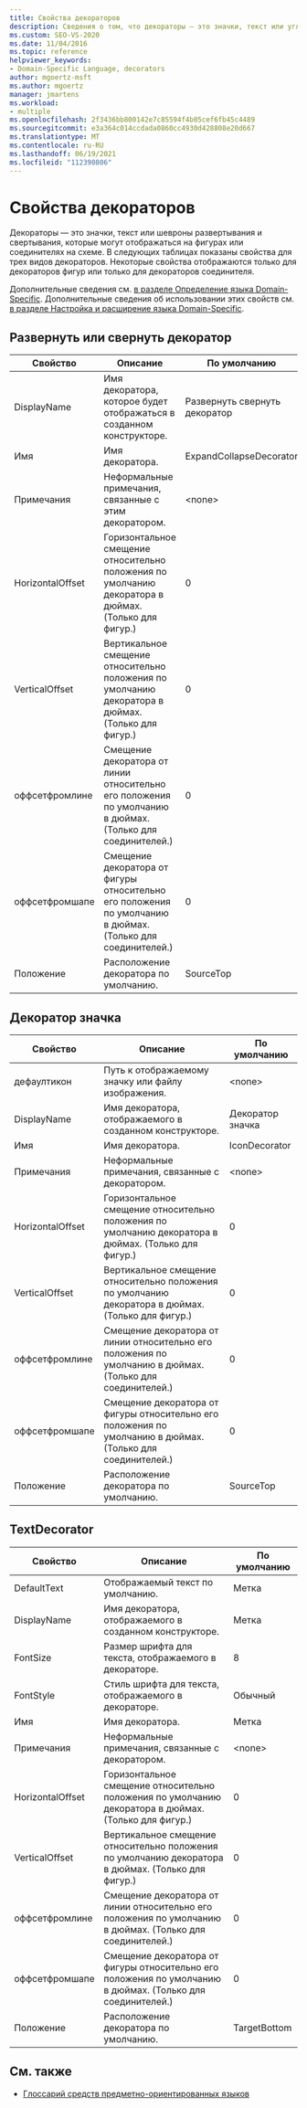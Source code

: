 ```yaml
---
title: Свойства декораторов
description: Сведения о том, что декораторы — это значки, текст или угловые скобки, которые могут отображаться на фигурах или соединителях на схеме.
ms.custom: SEO-VS-2020
ms.date: 11/04/2016
ms.topic: reference
helpviewer_keywords:
- Domain-Specific Language, decorators
author: mgoertz-msft
ms.author: mgoertz
manager: jmartens
ms.workload:
- multiple
ms.openlocfilehash: 2f3436bb800142e7c85594f4b05cef6fb45c4489
ms.sourcegitcommit: e3a364c014ccdada0860cc4930d428808e20d667
ms.translationtype: MT
ms.contentlocale: ru-RU
ms.lasthandoff: 06/19/2021
ms.locfileid: "112390806"
---
```

# <a name="properties-of-decorators"></a>Свойства декораторов
Декораторы — это значки, текст или шевроны развертывания и свертывания, которые могут отображаться на фигурах или соединителях на схеме. В следующих таблицах показаны свойства для трех видов декораторов. Некоторые свойства отображаются только для декораторов фигур или только для декораторов соединителя.

 Дополнительные сведения см. [в разделе Определение языка Domain-Specific](../modeling/how-to-define-a-domain-specific-language.md). Дополнительные сведения об использовании этих свойств см. [в разделе Настройка и расширение языка Domain-Specific](../modeling/customizing-and-extending-a-domain-specific-language.md).

## <a name="expandcollapse-decorator"></a>Развернуть или свернуть декоратор

|Свойство|Описание|По умолчанию|
|-|-|-|
|DisplayName|Имя декоратора, которое будет отображаться в созданном конструкторе.|Развернуть свернуть декоратор|
|Имя|Имя декоратора.|ExpandCollapseDecorator|
|Примечания|Неформальные примечания, связанные с этим декоратором.|\<none>|
|HorizontalOffset|Горизонтальное смещение относительно положения по умолчанию декоратора в дюймах. (Только для фигур.)|0|
|VerticalOffset|Вертикальное смещение относительно положения по умолчанию декоратора в дюймах. (Только для фигур.)|0|
|оффсетфромлине|Смещение декоратора от линии относительно его положения по умолчанию в дюймах. (Только для соединителей.)|0|
|оффсетфромшапе|Смещение декоратора от фигуры относительно его положения по умолчанию в дюймах. (Только для соединителей.)|0|
|Положение|Расположение декоратора по умолчанию.|SourceTop|

## <a name="icon-decorator"></a>Декоратор значка

|Свойство|Описание|По умолчанию|
|-|-|-|
|дефаултикон|Путь к отображаемому значку или файлу изображения.|\<none>|
|DisplayName|Имя декоратора, отображаемого в созданном конструкторе.|Декоратор значка|
|Имя|Имя декоратора.|IconDecorator|
|Примечания|Неформальные примечания, связанные с декоратором.|\<none>|
|HorizontalOffset|Горизонтальное смещение относительно положения по умолчанию декоратора в дюймах. (Только для фигур.)|0|
|VerticalOffset|Вертикальное смещение относительно положения по умолчанию декоратора в дюймах. (Только для фигур.)|0|
|оффсетфромлине|Смещение декоратора от линии относительно его положения по умолчанию в дюймах. (Только для соединителей.)|0|
|оффсетфромшапе|Смещение декоратора от фигуры относительно его положения по умолчанию в дюймах. (Только для соединителей.)|0|
|Положение|Расположение декоратора по умолчанию.|SourceTop|

## <a name="textdecorator"></a>TextDecorator

|Свойство|Описание|По умолчанию|
|-|-|-|
|DefaultText|Отображаемый текст по умолчанию.|Метка|
|DisplayName|Имя декоратора, отображаемого в созданном конструкторе.|Метка|
|FontSize|Размер шрифта для текста, отображаемого в декораторе.|8|
|FontStyle|Стиль шрифта для текста, отображаемого в декораторе.|Обычный|
|Имя|Имя декоратора.|Метка|
|Примечания|Неформальные примечания, связанные с декоратором.|\<none>|
|HorizontalOffset|Горизонтальное смещение относительно положения по умолчанию декоратора в дюймах. (Только для фигур.)|0|
|VerticalOffset|Вертикальное смещение относительно положения по умолчанию декоратора в дюймах. (Только для фигур.)|0|
|оффсетфромлине|Смещение декоратора от линии относительно его положения по умолчанию в дюймах. (Только для соединителей.)|0|
|оффсетфромшапе|Смещение декоратора от фигуры относительно его положения по умолчанию в дюймах. (Только для соединителей.)|0|
|Положение|Расположение декоратора по умолчанию.|TargetBottom|

## <a name="see-also"></a>См. также

- [Глоссарий средств предметно-ориентированных языков](/previous-versions/bb126564(v=vs.100))